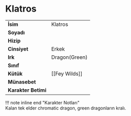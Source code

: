 # Klatros   
  
  
|  |  |  
|---|---|  
| **İsim** | Klatros |  
| **Soyadı** |  |  
| **Hizip** |  |  
| **Cinsiyet** | Erkek |  
| **Irk** | Dragon(Green) |  
| **Sınıf** |  |  
| **Kütük** | [[Fey Wilds]] |  
| **Münasebet** |  |  
| **Karakter Betimi** |  |  
  
  
!!! note inline end "Karakter Notları"  
	Kalan tek elder chromatic dragon, green dragonların kralı.  
  